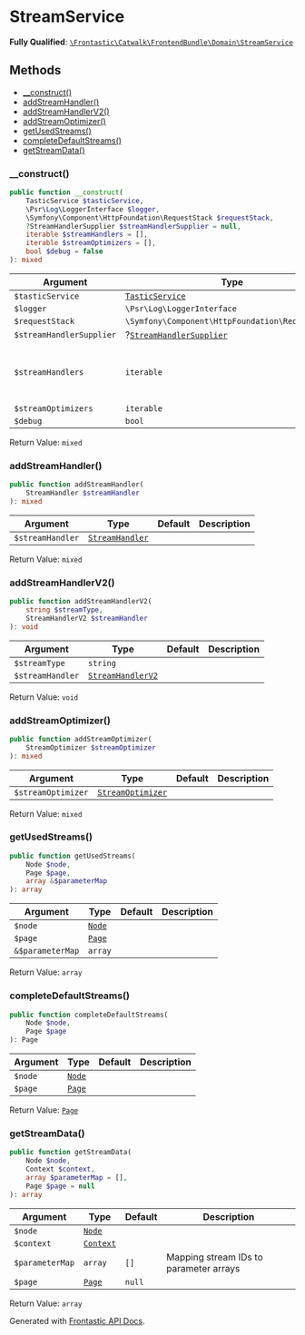 #  StreamService

**Fully Qualified**: [`\Frontastic\Catwalk\FrontendBundle\Domain\StreamService`](../../../../src/php/FrontendBundle/Domain/StreamService.php)

## Methods

* [__construct()](#__construct)
* [addStreamHandler()](#addstreamhandler)
* [addStreamHandlerV2()](#addstreamhandlerv2)
* [addStreamOptimizer()](#addstreamoptimizer)
* [getUsedStreams()](#getusedstreams)
* [completeDefaultStreams()](#completedefaultstreams)
* [getStreamData()](#getstreamdata)

### __construct()

```php
public function __construct(
    TasticService $tasticService,
    \Psr\Log\LoggerInterface $logger,
    \Symfony\Component\HttpFoundation\RequestStack $requestStack,
    ?StreamHandlerSupplier $streamHandlerSupplier = null,
    iterable $streamHandlers = [],
    iterable $streamOptimizers = [],
    bool $debug = false
): mixed
```

Argument|Type|Default|Description
--------|----|-------|-----------
`$tasticService`|[`TasticService`](../../ApiCoreBundle/Domain/TasticService.md)||
`$logger`|`\Psr\Log\LoggerInterface`||
`$requestStack`|`\Symfony\Component\HttpFoundation\RequestStack`||
`$streamHandlerSupplier`|?[`StreamHandlerSupplier`](StreamHandlerSupplier.md)|`null`|
`$streamHandlers`|`iterable`|`[]`|Only "legacy" stream handlers go here, StreamHandlerV2 please go to {@link self::addStreamHandlerV2()}.
`$streamOptimizers`|`iterable`|`[]`|
`$debug`|`bool`|`false`|

Return Value: `mixed`

### addStreamHandler()

```php
public function addStreamHandler(
    StreamHandler $streamHandler
): mixed
```

Argument|Type|Default|Description
--------|----|-------|-----------
`$streamHandler`|[`StreamHandler`](StreamHandler.md)||

Return Value: `mixed`

### addStreamHandlerV2()

```php
public function addStreamHandlerV2(
    string $streamType,
    StreamHandlerV2 $streamHandler
): void
```

Argument|Type|Default|Description
--------|----|-------|-----------
`$streamType`|`string`||
`$streamHandler`|[`StreamHandlerV2`](StreamHandlerV2.md)||

Return Value: `void`

### addStreamOptimizer()

```php
public function addStreamOptimizer(
    StreamOptimizer $streamOptimizer
): mixed
```

Argument|Type|Default|Description
--------|----|-------|-----------
`$streamOptimizer`|[`StreamOptimizer`](StreamOptimizer.md)||

Return Value: `mixed`

### getUsedStreams()

```php
public function getUsedStreams(
    Node $node,
    Page $page,
    array &$parameterMap
): array
```

Argument|Type|Default|Description
--------|----|-------|-----------
`$node`|[`Node`](Node.md)||
`$page`|[`Page`](Page.md)||
`&$parameterMap`|`array`||

Return Value: `array`

### completeDefaultStreams()

```php
public function completeDefaultStreams(
    Node $node,
    Page $page
): Page
```

Argument|Type|Default|Description
--------|----|-------|-----------
`$node`|[`Node`](Node.md)||
`$page`|[`Page`](Page.md)||

Return Value: [`Page`](Page.md)

### getStreamData()

```php
public function getStreamData(
    Node $node,
    Context $context,
    array $parameterMap = [],
    Page $page = null
): array
```

Argument|Type|Default|Description
--------|----|-------|-----------
`$node`|[`Node`](Node.md)||
`$context`|[`Context`](../../ApiCoreBundle/Domain/Context.md)||
`$parameterMap`|`array`|`[]`|Mapping stream IDs to parameter arrays
`$page`|[`Page`](Page.md)|`null`|

Return Value: `array`

Generated with [Frontastic API Docs](https://github.com/FrontasticGmbH/apidocs).
